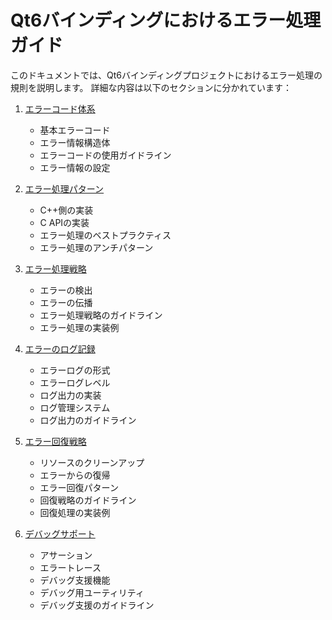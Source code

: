 # Qt6バインディングにおけるエラー処理ガイド

このドキュメントでは、Qt6バインディングプロジェクトにおけるエラー処理の規則を説明します。
詳細な内容は以下のセクションに分かれています：

1. [エラーコード体系](error_handling/1_error_code_system.md)
   - 基本エラーコード
   - エラー情報構造体
   - エラーコードの使用ガイドライン
   - エラー情報の設定

2. [エラー処理パターン](error_handling/2_error_handling_patterns.md)
   - C++側の実装
   - C APIの実装
   - エラー処理のベストプラクティス
   - エラー処理のアンチパターン

3. [エラー処理戦略](error_handling/3_error_handling_strategy.md)
   - エラーの検出
   - エラーの伝播
   - エラー処理戦略のガイドライン
   - エラー処理の実装例

4. [エラーのログ記録](error_handling/4_error_logging.md)
   - エラーログの形式
   - エラーログレベル
   - ログ出力の実装
   - ログ管理システム
   - ログ出力のガイドライン

5. [エラー回復戦略](error_handling/5_error_recovery.md)
   - リソースのクリーンアップ
   - エラーからの復帰
   - エラー回復パターン
   - 回復戦略のガイドライン
   - 回復処理の実装例

6. [デバッグサポート](error_handling/6_debug_support.md)
   - アサーション
   - エラートレース
   - デバッグ支援機能
   - デバッグ用ユーティリティ
   - デバッグ支援のガイドライン
